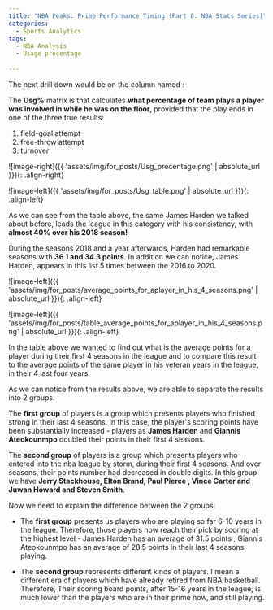 ```yaml
---
title: "NBA Peaks: Prime Performance Timing (Part 8: NBA Stats Series)"
categories:
  - Sports Analytics
tags:
  - NBA Analysis
  - Usage precentage
  
---
```



The next drill down would be on the column named : 

The **Usg%** matrix is that calculates **what percentage of team plays a player was involved in while he was on the floor**, provided that the play ends in one of the three true results: 
1. field-goal attempt 
2. free-throw attempt
3. turnover



![image-right]({{ 'assets/img/for_posts/Usg_precentage.png' | absolute_url }}){: .align-right}



![image-left]({{ 'assets/img/for_posts/Usg_table.png' | absolute_url }}){: .align-left} 


As we can see from the table above, the same James Harden we talked about before, leads the league in this category with his consistency, with **almost 40% over his 2018 season!**

During the seasons 2018 and a year afterwards, Harden had remarkable seasons with  **36.1 and 34.3 points**. In addition we can notice, James Harden, appears in this list 5 times between the 2016 to 2020.








![image-left]({{ 'assets/img/for_posts/average_points_for_aplayer_in_his_4_seasons.png' | absolute_url }}){: .align-left} 




![image-left]({{ 'assets/img/for_posts/table_average_points_for_aplayer_in_his_4_seasons.png' | absolute_url }}){: .align-left}

In the table above we wanted to find out what is the average points for a player during their first 4 seasons in the league and to compare this result to the average points of the same player in his veteran years in the league,  in their 4 last four years.
 
As we can notice from the results above, we are able to separate the results into 2 groups.

The **first group** of players is a group which presents players who finished strong in their last 4 seasons. In this case,  the player's scoring points have been substantially increased - players as **James Harden** and **Giannis Ateokounmpo** doubled their points in their first 4 seasons.
 
The **second group** of players is a group which presents players who entered into the nba league by storm, during their first 4 seasons. And over seasons, their points number had decreased in double digits. In this group we have **Jerry Stackhouse, Elton Brand, Paul Pierce , Vince Carter and Juwan Howard and Steven Smith**.
 
 
Now we need to explain  the difference between the 2 groups:
* The **first group** presents us players who are playing so far  6-10 years in the league. Therefore, those players now reach their pick by scoring at the highest level  - James Harden has an average of 31.5 points ,   Giannis Ateokounmpo has an average of 28.5 points  in their last 4 seasons playing.
 
* The **second group** represents different kinds of players. I mean a different era of players which have already retired from NBA basketball. Therefore, Their scoring board points, after 15-16 years in the league, is much lower than the players who are in their prime now, and still playing.
